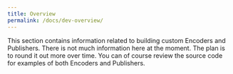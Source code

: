 ```yaml
---
title: Overview
permalink: /docs/dev-overview/
---
```

This section contains information related to building custom Encoders and Publishers. There is not much information here at the moment. The plan is to round it out more over time. You can of course review the source code for examples of both Encoders and Publishers.
